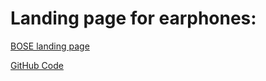 
# Landing page for earphones: 

[BOSE landing page](https://illia-skladnik.github.io/BOSE-landing/) 

[GitHub Code](https://github.com/Illia-Skladnik/BOSE-landing#readme) 


